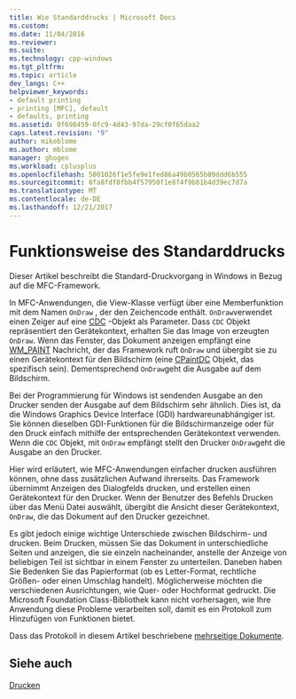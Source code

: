 ```yaml
---
title: Wie Standarddrucks | Microsoft Docs
ms.custom: 
ms.date: 11/04/2016
ms.reviewer: 
ms.suite: 
ms.technology: cpp-windows
ms.tgt_pltfrm: 
ms.topic: article
dev_langs: C++
helpviewer_keywords:
- default printing
- printing [MFC], default
- defaults, printing
ms.assetid: 0f698459-0fc9-4d43-97da-29cf0f65daa2
caps.latest.revision: "9"
author: mikeblome
ms.author: mblome
manager: ghogen
ms.workload: cplusplus
ms.openlocfilehash: 5001026f1e5fe9e1fed86a49b0565b09ddd6b555
ms.sourcegitcommit: 8fa8fdf0fbb4f57950f1e8f4f9b81b4d39ec7d7a
ms.translationtype: MT
ms.contentlocale: de-DE
ms.lasthandoff: 12/21/2017
---
```

# <a name="how-default-printing-is-done"></a>Funktionsweise des Standarddrucks
Dieser Artikel beschreibt die Standard-Druckvorgang in Windows in Bezug auf die MFC-Framework.  
  
 In MFC-Anwendungen, die View-Klasse verfügt über eine Memberfunktion mit dem Namen `OnDraw` , der den Zeichencode enthält. `OnDraw`verwendet einen Zeiger auf eine [CDC](../mfc/reference/cdc-class.md) -Objekt als Parameter. Dass `CDC` Objekt repräsentiert den Gerätekontext, erhalten Sie das Image von erzeugten `OnDraw`. Wenn das Fenster, das Dokument anzeigen empfängt eine [WM_PAINT](http://msdn.microsoft.com/library/windows/desktop/dd145213) Nachricht, der das Framework ruft `OnDraw` und übergibt sie zu einen Gerätekontext für den Bildschirm (eine [CPaintDC](../mfc/reference/cpaintdc-class.md) Objekt, das spezifisch sein). Dementsprechend `OnDraw`geht die Ausgabe auf dem Bildschirm.  
  
 Bei der Programmierung für Windows ist sendenden Ausgabe an den Drucker senden der Ausgabe auf dem Bildschirm sehr ähnlich. Dies ist, da die Windows Graphics Device Interface (GDI) hardwareunabhängiger ist. Sie können dieselben GDI-Funktionen für die Bildschirmanzeige oder für den Druck einfach mithilfe der entsprechenden Gerätekontext verwenden. Wenn die `CDC` Objekt, mit `OnDraw` empfängt stellt den Drucker `OnDraw`geht die Ausgabe an den Drucker.  
  
 Hier wird erläutert, wie MFC-Anwendungen einfacher drucken ausführen können, ohne dass zusätzlichen Aufwand ihrerseits. Das Framework übernimmt Anzeigen des Dialogfelds drucken, und erstellen einen Gerätekontext für den Drucker. Wenn der Benutzer des Befehls Drucken über das Menü Datei auswählt, übergibt die Ansicht dieser Gerätekontext, `OnDraw`, die das Dokument auf den Drucker gezeichnet.  
  
 Es gibt jedoch einige wichtige Unterschiede zwischen Bildschirm- und drucken. Beim Drucken, müssen Sie das Dokument in unterschiedliche Seiten und anzeigen, die sie einzeln nacheinander, anstelle der Anzeige von beliebigen Teil ist sichtbar in einem Fenster zu unterteilen. Daneben haben Sie Bedenken Sie das Papierformat (ob es Letter-Format, rechtliche Größen- oder einen Umschlag handelt). Möglicherweise möchten die verschiedenen Ausrichtungen, wie Quer- oder Hochformat gedruckt. Die Microsoft Foundation Class-Bibliothek kann nicht vorhersagen, wie Ihre Anwendung diese Probleme verarbeiten soll, damit es ein Protokoll zum Hinzufügen von Funktionen bietet.  
  
 Dass das Protokoll in diesem Artikel beschriebene [mehrseitige Dokumente](../mfc/multipage-documents.md).  
  
## <a name="see-also"></a>Siehe auch  
 [Drucken](../mfc/printing.md)

